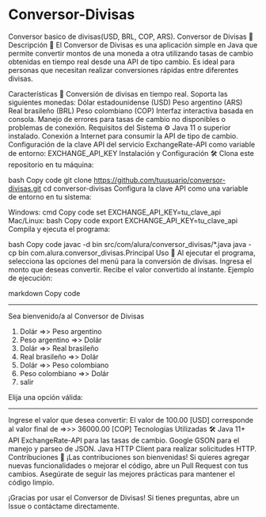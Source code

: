 # Conversor-Divisas
 Conversor basico de divisas(USD, BRL, COP, ARS).
Conversor de Divisas 💱
Descripción 📝
El Conversor de Divisas es una aplicación simple en Java que permite convertir montos de una moneda a otra utilizando tasas de cambio obtenidas en tiempo real desde una API de tipo cambio. Es ideal para personas que necesitan realizar conversiones rápidas entre diferentes divisas.

Características 🚀
Conversión de divisas en tiempo real.
Soporta las siguientes monedas:
Dólar estadounidense (USD)
Peso argentino (ARS)
Real brasileño (BRL)
Peso colombiano (COP)
Interfaz interactiva basada en consola.
Manejo de errores para tasas de cambio no disponibles o problemas de conexión.
Requisitos del Sistema ⚙️
Java 11 o superior instalado.
Conexión a Internet para consumir la API de tipo de cambio.
Configuración de la clave API del servicio ExchangeRate-API como variable de entorno:
EXCHANGE_API_KEY
Instalación y Configuración 🛠️
Clona este repositorio en tu máquina:

bash
Copy code
git clone https://github.com/tuusuario/conversor-divisas.git
cd conversor-divisas
Configura la clave API como una variable de entorno en tu sistema:

Windows:
cmd
Copy code
set EXCHANGE_API_KEY=tu_clave_api
Mac/Linux:
bash
Copy code
export EXCHANGE_API_KEY=tu_clave_api
Compila y ejecuta el programa:

bash
Copy code
javac -d bin src/com/alura/conversor_divisas/*.java
java -cp bin com.alura.conversor_divisas.Principal
Uso 📖
Al ejecutar el programa, selecciona las opciones del menú para la conversión de divisas.
Ingresa el monto que deseas convertir.
Recibe el valor convertido al instante.
Ejemplo de ejecución:

markdown
Copy code
********************************************
Sea bienvenido/a al Conversor de Divisas

1) Dolár =>> Peso argentino
2) Peso argentino =>> Dolár
3) Dolár =>> Real brasileño
4) Real brasileño =>> Dolár
5) Dolár =>> Peso colombiano
6) Peso colombiano =>> Dolár
7) salir

Elija una opción válida:
********************************************

Ingrese el valor que desea convertir:
El valor de 100.00 [USD] corresponde al valor final de =>>> 36000.00 [COP]
Tecnologías Utilizadas 🛠️
Java 11+
API ExchangeRate-API para las tasas de cambio.
Google GSON para el manejo y parseo de JSON.
Java HTTP Client para realizar solicitudes HTTP.
Contribuciones 🤝
¡Las contribuciones son bienvenidas! Si quieres agregar nuevas funcionalidades o mejorar el código, abre un Pull Request con tus cambios. Asegúrate de seguir las mejores prácticas para mantener el código limpio.

¡Gracias por usar el Conversor de Divisas! Si tienes preguntas, abre un Issue o contáctame directamente.
